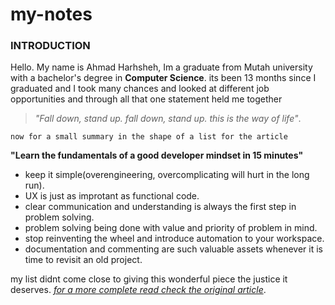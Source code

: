 # my-notes
### INTRODUCTION
Hello. My name is Ahmad Harhsheh, Im a graduate from Mutah university with a bachelor's degree in **Computer Science**. its been 13 months since I graduated and I took many chances and looked at different job opportunities and through all that one statement held me together 
>
>*"Fall down, stand up. fall down, stand up. this is the way of life"*.
>
    now for a small summary in the shape of a list for the article 
**"Learn the fundamentals of a good developer mindset in 15 minutes"**
- keep it simple(overengineering, overcomplicating will hurt in the long run).
- UX is just as improtant as functional code.
- clear communication and understanding is always the first step in problem solving.
- problem solving being done with value and priority of problem in mind.
- stop reinventing the wheel and introduce automation to your workspace.
- documentation and commenting are such valuable assets whenever it is time to revisit an old project.

my list didnt come close to giving this wonderful piece the justice it deserves.
*[for a more complete read check the original article](https://www.freecodecamp.org/news/learn-the-fundamentals-of-a-good-developer-mindset-in-15-minutes-81321ab8a682/)*.